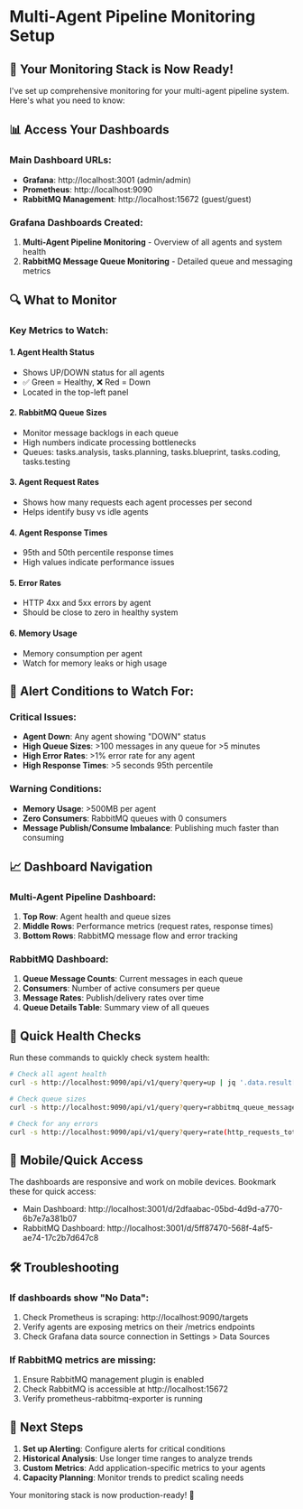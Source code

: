 # Multi-Agent Pipeline Monitoring Setup

## 🎯 Your Monitoring Stack is Now Ready!

I've set up comprehensive monitoring for your multi-agent pipeline system. Here's what you need to know:

## 📊 Access Your Dashboards

### Main Dashboard URLs:
- **Grafana**: http://localhost:3001 (admin/admin)
- **Prometheus**: http://localhost:9090
- **RabbitMQ Management**: http://localhost:15672 (guest/guest)

### Grafana Dashboards Created:
1. **Multi-Agent Pipeline Monitoring** - Overview of all agents and system health
2. **RabbitMQ Message Queue Monitoring** - Detailed queue and messaging metrics

## 🔍 What to Monitor

### Key Metrics to Watch:

#### 1. Agent Health Status
- Shows UP/DOWN status for all agents
- ✅ Green = Healthy, ❌ Red = Down
- Located in the top-left panel

#### 2. RabbitMQ Queue Sizes
- Monitor message backlogs in each queue
- High numbers indicate processing bottlenecks
- Queues: tasks.analysis, tasks.planning, tasks.blueprint, tasks.coding, tasks.testing

#### 3. Agent Request Rates
- Shows how many requests each agent processes per second
- Helps identify busy vs idle agents

#### 4. Agent Response Times
- 95th and 50th percentile response times
- High values indicate performance issues

#### 5. Error Rates
- HTTP 4xx and 5xx errors by agent
- Should be close to zero in healthy system

#### 6. Memory Usage
- Memory consumption per agent
- Watch for memory leaks or high usage

## 🚨 Alert Conditions to Watch For:

### Critical Issues:
- **Agent Down**: Any agent showing "DOWN" status
- **High Queue Sizes**: >100 messages in any queue for >5 minutes
- **High Error Rates**: >1% error rate for any agent
- **High Response Times**: >5 seconds 95th percentile

### Warning Conditions:
- **Memory Usage**: >500MB per agent
- **Zero Consumers**: RabbitMQ queues with 0 consumers
- **Message Publish/Consume Imbalance**: Publishing much faster than consuming

## 📈 Dashboard Navigation

### Multi-Agent Pipeline Dashboard:
1. **Top Row**: Agent health and queue sizes
2. **Middle Rows**: Performance metrics (request rates, response times)
3. **Bottom Rows**: RabbitMQ message flow and error tracking

### RabbitMQ Dashboard:
1. **Queue Message Counts**: Current messages in each queue
2. **Consumers**: Number of active consumers per queue
3. **Message Rates**: Publish/delivery rates over time
4. **Queue Details Table**: Summary view of all queues

## 🔧 Quick Health Checks

Run these commands to quickly check system health:

```bash
# Check all agent health
curl -s http://localhost:9090/api/v1/query?query=up | jq '.data.result[] | {job: .metric.job, status: .value[1]}'

# Check queue sizes
curl -s http://localhost:9090/api/v1/query?query=rabbitmq_queue_messages | jq '.data.result[] | {queue: .metric.queue, messages: .value[1]}'

# Check for any errors
curl -s http://localhost:9090/api/v1/query?query=rate(http_requests_total{status_code=~"5.."}[5m]) | jq
```

## 📱 Mobile/Quick Access

The dashboards are responsive and work on mobile devices. Bookmark these for quick access:
- Main Dashboard: http://localhost:3001/d/2dfaabac-05bd-4d9d-a770-6b7e7a381b07
- RabbitMQ Dashboard: http://localhost:3001/d/5ff87470-568f-4af5-ae74-17c2b7d647c8

## 🛠 Troubleshooting

### If dashboards show "No Data":
1. Check Prometheus is scraping: http://localhost:9090/targets
2. Verify agents are exposing metrics on their /metrics endpoints
3. Check Grafana data source connection in Settings > Data Sources

### If RabbitMQ metrics are missing:
1. Ensure RabbitMQ management plugin is enabled
2. Check RabbitMQ is accessible at http://localhost:15672
3. Verify prometheus-rabbitmq-exporter is running

## 🎯 Next Steps

1. **Set up Alerting**: Configure alerts for critical conditions
2. **Historical Analysis**: Use longer time ranges to analyze trends
3. **Custom Metrics**: Add application-specific metrics to your agents
4. **Capacity Planning**: Monitor trends to predict scaling needs

Your monitoring stack is now production-ready! 🚀 
